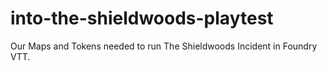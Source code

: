 # into-the-shieldwoods-playtest
Our Maps and Tokens needed to run The Shieldwoods Incident in Foundry VTT.
